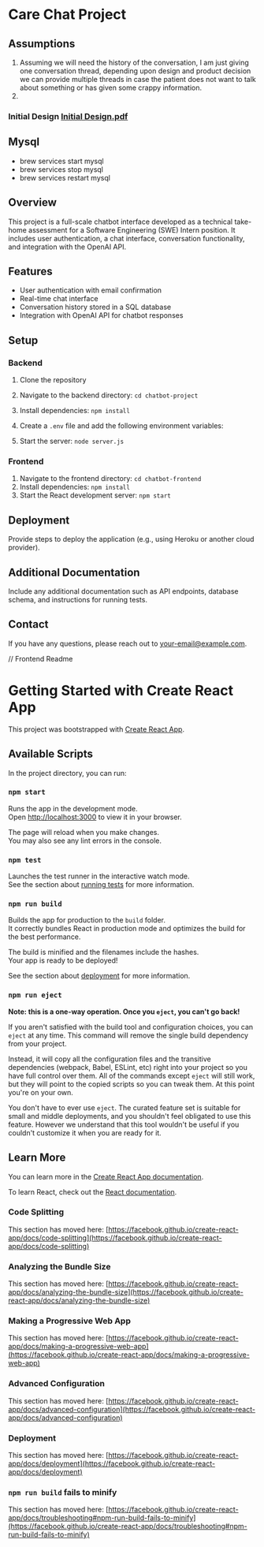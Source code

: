 # Care Chat Project

## Assumptions
1. Assuming we will need the history of the conversation, I am just giving one conversation thread, depending upon design and product decision we can provide multiple threads in case the patient does not want to talk about something or has given some crappy information.
2. 

### Initial Design [Initial Design.pdf](https://github.com/user-attachments/files/15519772/Initial.Design.pdf)


## Mysql
- brew services start mysql
- brew services stop mysql
- brew services restart mysql

## Overview
This project is a full-scale chatbot interface developed as a technical take-home assessment for a Software Engineering (SWE) Intern position. It includes user authentication, a chat interface, conversation functionality, and integration with the OpenAI API.

## Features
- User authentication with email confirmation
- Real-time chat interface
- Conversation history stored in a SQL database
- Integration with OpenAI API for chatbot responses

## Setup

### Backend
1. Clone the repository
2. Navigate to the backend directory: `cd chatbot-project`
3. Install dependencies: `npm install`
4. Create a `.env` file and add the following environment variables:

5. Start the server: `node server.js`

### Frontend
1. Navigate to the frontend directory: `cd chatbot-frontend`
2. Install dependencies: `npm install`
3. Start the React development server: `npm start`

## Deployment
Provide steps to deploy the application (e.g., using Heroku or another cloud provider).

## Additional Documentation
Include any additional documentation such as API endpoints, database schema, and instructions for running tests.

## Contact
If you have any questions, please reach out to [your-email@example.com](mailto:your-email@example.com).



// Frontend Readme 
# Getting Started with Create React App

This project was bootstrapped with [Create React App](https://github.com/facebook/create-react-app).

## Available Scripts

In the project directory, you can run:

### `npm start`

Runs the app in the development mode.\
Open [http://localhost:3000](http://localhost:3000) to view it in your browser.

The page will reload when you make changes.\
You may also see any lint errors in the console.

### `npm test`

Launches the test runner in the interactive watch mode.\
See the section about [running tests](https://facebook.github.io/create-react-app/docs/running-tests) for more information.

### `npm run build`

Builds the app for production to the `build` folder.\
It correctly bundles React in production mode and optimizes the build for the best performance.

The build is minified and the filenames include the hashes.\
Your app is ready to be deployed!

See the section about [deployment](https://facebook.github.io/create-react-app/docs/deployment) for more information.

### `npm run eject`

**Note: this is a one-way operation. Once you `eject`, you can't go back!**

If you aren't satisfied with the build tool and configuration choices, you can `eject` at any time. This command will remove the single build dependency from your project.

Instead, it will copy all the configuration files and the transitive dependencies (webpack, Babel, ESLint, etc) right into your project so you have full control over them. All of the commands except `eject` will still work, but they will point to the copied scripts so you can tweak them. At this point you're on your own.

You don't have to ever use `eject`. The curated feature set is suitable for small and middle deployments, and you shouldn't feel obligated to use this feature. However we understand that this tool wouldn't be useful if you couldn't customize it when you are ready for it.

## Learn More

You can learn more in the [Create React App documentation](https://facebook.github.io/create-react-app/docs/getting-started).

To learn React, check out the [React documentation](https://reactjs.org/).

### Code Splitting

This section has moved here: [https://facebook.github.io/create-react-app/docs/code-splitting](https://facebook.github.io/create-react-app/docs/code-splitting)

### Analyzing the Bundle Size

This section has moved here: [https://facebook.github.io/create-react-app/docs/analyzing-the-bundle-size](https://facebook.github.io/create-react-app/docs/analyzing-the-bundle-size)

### Making a Progressive Web App

This section has moved here: [https://facebook.github.io/create-react-app/docs/making-a-progressive-web-app](https://facebook.github.io/create-react-app/docs/making-a-progressive-web-app)

### Advanced Configuration

This section has moved here: [https://facebook.github.io/create-react-app/docs/advanced-configuration](https://facebook.github.io/create-react-app/docs/advanced-configuration)

### Deployment

This section has moved here: [https://facebook.github.io/create-react-app/docs/deployment](https://facebook.github.io/create-react-app/docs/deployment)

### `npm run build` fails to minify

This section has moved here: [https://facebook.github.io/create-react-app/docs/troubleshooting#npm-run-build-fails-to-minify](https://facebook.github.io/create-react-app/docs/troubleshooting#npm-run-build-fails-to-minify)
